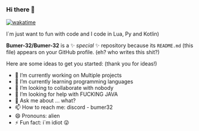 ### Hi there 👋
[![wakatime](https://wakatime.com/badge/user/318edbcd-1d83-4173-b4ef-f0dd523b7526.svg)](https://wakatime.com/@318edbcd-1d83-4173-b4ef-f0dd523b7526)

I`m just want to fun with code and I code in Lua, Py and Kotlin)

**Bumer-32/Bumer-32** is a ✨ _special_ ✨ repository because its `README.md` (this file) appears on your GitHub profile. (eh? who writes this shit?)

Here are some ideas to get you started: (thank you for ideas!)

- 🔭 I’m currently working on Multiple projects
- 🌱 I’m currently learning programming languages
- 👯 I’m looking to collaborate with nobody
- 🤔 I’m looking for help with FUCKING JAVA
- 💬 Ask me about ... what?
- 📫 How to reach me: discord - bumer32
- 😄 Pronouns: alien
- ⚡ Fun fact: i`m idiot 😜
